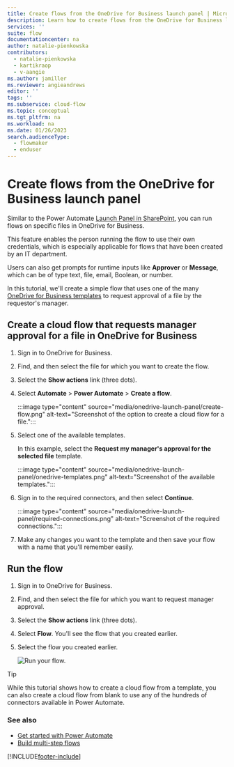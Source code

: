 ```yaml
---
title: Create flows from the OneDrive for Business launch panel | Microsoft Docs
description: Learn how to create flows from the OneDrive for Business launch panel.
services: ''
suite: flow
documentationcenter: na
author: natalie-pienkowska
contributors:
  - natalie-pienkowska
  - kartikraop
  - v-aangie
ms.author: jamiller
ms.reviewer: angieandrews
editor: ''
tags: ''
ms.subservice: cloud-flow
ms.topic: conceptual
ms.tgt_pltfrm: na
ms.workload: na
ms.date: 01/26/2023
search.audienceType: 
  - flowmaker
  - enduser
---
```


# Create flows from the OneDrive for Business launch panel

Similar to the Power Automate [Launch Panel in SharePoint](https://make.powerautomate.com/blog/introducing-flow-launch-panel-in-sharepoint-lists-and-libraries/), you can run flows on specific files in OneDrive for Business. 

This feature enables the person running the flow to use their own credentials, which is especially applicable for flows that have been created by an IT department. 

Users can also get prompts for runtime inputs like **Approver** or **Message**, which can be of type text, file, email, Boolean, or number.

In this tutorial, we'll create a simple flow that uses one of the many [OneDrive for Business templates](https://make.powerautomate.com/search/?q=OneDrive) to request approval of a file by the requestor's manager.

## Create a cloud flow that requests manager approval for a file in OneDrive for Business

1. Sign in to OneDrive for Business.

1. Find, and then select the file for which you want to create the flow.

1. Select the **Show actions** link (three dots).

1. Select **Automate** > **Power Automate** > **Create a flow**.

    :::image type="content" source="media/onedrive-launch-panel/create-flow.png" alt-text="Screenshot of the option to create a cloud flow for a file.":::

1. Select one of the available templates.

    In this example, select the **Request my manager's approval for the selected file** template.

    :::image type="content" source="media/onedrive-launch-panel/onedrive-templates.png" alt-text="Screenshot of the available templates.":::

1. Sign in to the required connectors, and then select **Continue**.

    :::image type="content" source="media/onedrive-launch-panel/required-connections.png" alt-text="Screenshot of the required connections.":::

1. Make any changes you want to the template and then save your flow with a name that you'll remember easily.

## Run the flow

1. Sign in to OneDrive for Business.
1. Find, and then select the file for which you want to request manager approval.
1. Select the **Show actions** link (three dots).
1. Select **Flow**. You'll see the flow that you created earlier.
1. Select the flow you created earlier.

     ![Run your flow.](./media/onedrive-launch-panel/run-flow.png)

>[!TIP]
>While this tutorial shows how to create a cloud flow from a template, you can also create a cloud flow from blank to use any of the hundreds of connectors available in Power Automate.

### See also

- [Get started with Power Automate](getting-started.md)
- [Build multi-step flows](multi-step-logic-flow.md)


[!INCLUDE[footer-include](includes/footer-banner.md)]
